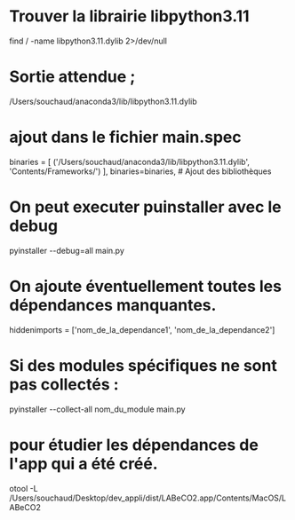 

# Trouver la librairie libpython3.11
find / -name libpython3.11.dylib 2>/dev/null
# Sortie attendue ; 
/Users/souchaud/anaconda3/lib/libpython3.11.dylib

# ajout dans le fichier main.spec 
binaries = [
    ('/Users/souchaud/anaconda3/lib/libpython3.11.dylib', 'Contents/Frameworks/')
],    binaries=binaries,  # Ajout des bibliothèques


# On peut executer puinstaller avec le debug
pyinstaller --debug=all main.py

# On ajoute éventuellement toutes les dépendances manquantes.
hiddenimports = ['nom_de_la_dependance1', 'nom_de_la_dependance2']

# Si des modules spécifiques ne sont pas collectés : 
pyinstaller --collect-all nom_du_module main.py

# pour étudier les dépendances de l'app qui a été créé.
otool -L /Users/souchaud/Desktop/dev_appli/dist/LABeCO2.app/Contents/MacOS/LABeCO2 